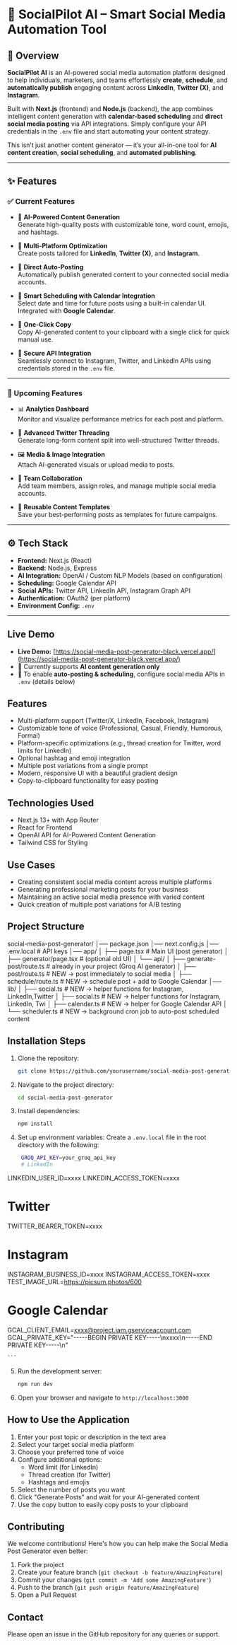 # 🚀 SocialPilot AI – Smart Social Media Automation Tool

## 📌 Overview

**SocialPilot AI** is an AI-powered social media automation platform designed to help individuals, marketers, and teams effortlessly **create**, **schedule**, and **automatically publish** engaging content across **LinkedIn**, **Twitter (X)**, and **Instagram**.

Built with **Next.js** (frontend) and **Node.js** (backend), the app combines intelligent content generation with **calendar-based scheduling** and **direct social media posting** via API integrations. Simply configure your API credentials in the `.env` file and start automating your content strategy.

This isn’t just another content generator — it’s your all-in-one tool for **AI content creation**, **social scheduling**, and **automated publishing**.

---

## ✨ Features

### ✅ Current Features

- 🔹 **AI-Powered Content Generation**  
  Generate high-quality posts with customizable tone, word count, emojis, and hashtags.

- 🔹 **Multi-Platform Optimization**  
  Create posts tailored for **LinkedIn**, **Twitter (X)**, and **Instagram**.

- 🔹 **Direct Auto-Posting**  
  Automatically publish generated content to your connected social media accounts.

- 🔹 **Smart Scheduling with Calendar Integration**  
  Select date and time for future posts using a built-in calendar UI. Integrated with **Google Calendar**.

- 🔹 **One-Click Copy**  
  Copy AI-generated content to your clipboard with a single click for quick manual use.

- 🔹 **Secure API Integration**  
  Seamlessly connect to Instagram, Twitter, and LinkedIn APIs using credentials stored in the `.env` file.

---

### 🔮 Upcoming Features

- 📊 **Analytics Dashboard**  
  Monitor and visualize performance metrics for each post and platform.

- 🧵 **Advanced Twitter Threading**  
  Generate long-form content split into well-structured Twitter threads.

- 🖼️ **Media & Image Integration**  
  Attach AI-generated visuals or upload media to posts.

- 🤝 **Team Collaboration**  
  Add team members, assign roles, and manage multiple social media accounts.

- 📂 **Reusable Content Templates**  
  Save your best-performing posts as templates for future campaigns.

---

## ⚙️ Tech Stack

- **Frontend:** Next.js (React)
- **Backend:** Node.js, Express
- **AI Integration:** OpenAI / Custom NLP Models (based on configuration)
- **Scheduling:** Google Calendar API
- **Social APIs:** Twitter API, LinkedIn API, Instagram Graph API
- **Authentication:** OAuth2 (per platform)
- **Environment Config:** `.env`

---


## Live Demo
- **Live Demo:** [https://social-media-post-generator-black.vercel.app/](https://social-media-post-generator-black.vercel.app/)  
- 🔹 Currently supports **AI content generation only**  
- 🔹 To enable **auto-posting & scheduling**, configure social media APIs in `.env` (details below)

## Features

- Multi-platform support (Twitter/X, LinkedIn, Facebook, Instagram)
- Customizable tone of voice (Professional, Casual, Friendly, Humorous, Formal)
- Platform-specific optimizations (e.g., thread creation for Twitter, word limits for LinkedIn)
- Optional hashtag and emoji integration
- Multiple post variations from a single prompt
- Modern, responsive UI with a beautiful gradient design
- Copy-to-clipboard functionality for easy posting

## Technologies Used
- Next.js 13+ with App Router
- React for Frontend
- OpenAI API for AI-Powered Content Generation
- Tailwind CSS for Styling

## Use Cases
- Creating consistent social media content across multiple platforms
- Generating professional marketing posts for your business
- Maintaining an active social media presence with varied content
- Quick creation of multiple post variations for A/B testing

## Project Structure
social-media-post-generator/
│── package.json
│── next.config.js
│── .env.local                 # API keys
│── app/
│   ├── page.tsx               # Main UI (post generator)
│   ├── generator/page.tsx     # (optional old UI)
│   └── api/
│       ├── generate-post/route.ts   # already in your project (Groq AI generator)
│       ├── post/route.ts            # NEW → post immediately to social media
│       ├── schedule/route.ts        # NEW → schedule post + add to Google Calendar
│── lib/
│   ├── social.ts              # NEW → helper functions for Instagram, LinkedIn,Twitter
│   ├── social.ts              # NEW → helper functions for Instagram, LinkedIn, Twi
│   ├── calendar.ts            # NEW → helper for Google Calendar API
│   └── scheduler.ts           # NEW → background cron job to auto-post scheduled content


## Installation Steps

1. Clone the repository:
    ```bash
    git clone https://github.com/yourusername/social-media-post-generator.git
    ```

2. Navigate to the project directory:
    ```bash
    cd social-media-post-generator
    ```

3. Install dependencies:
    ```bash
    npm install
    ```

4. Set up environment variables:
   Create a `.env.local` file in the root directory with the following:
    ```bash
     GROQ_API_KEY=your_groq_api_key
     # LinkedIn
LINKEDIN_USER_ID=xxxx
LINKEDIN_ACCESS_TOKEN=xxxx

# Twitter
TWITTER_BEARER_TOKEN=xxxx

# Instagram
INSTAGRAM_BUSINESS_ID=xxxx
INSTAGRAM_ACCESS_TOKEN=xxxx
TEST_IMAGE_URL=https://picsum.photos/600

# Google Calendar
GCAL_CLIENT_EMAIL=xxxx@project.iam.gserviceaccount.com
GCAL_PRIVATE_KEY="-----BEGIN PRIVATE KEY-----\nxxxx\n-----END PRIVATE KEY-----\n"

    ```
   
5. Run the development server:
    ```bash
    npm run dev
    ```

6. Open your browser and navigate to `http://localhost:3000`

## How to Use the Application

1. Enter your post topic or description in the text area
2. Select your target social media platform
3. Choose your preferred tone of voice
4. Configure additional options:
   - Word limit (for LinkedIn)
   - Thread creation (for Twitter)
   - Hashtags and emojis
5. Select the number of posts you want
6. Click "Generate Posts" and wait for your AI-generated content
7. Use the copy button to easily copy posts to your clipboard

## Contributing

We welcome contributions! Here's how you can help make the Social Media Post Generator even better:

1. Fork the project
2. Create your feature branch (`git checkout -b feature/AmazingFeature`)
3. Commit your changes (`git commit -m 'Add some AmazingFeature'`)
4. Push to the branch (`git push origin feature/AmazingFeature`)
5. Open a Pull Request


## Contact
Please open an issue in the GitHub repository for any queries or support.

